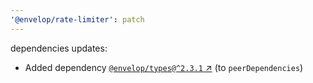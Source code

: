 ```yaml
---
'@envelop/rate-limiter': patch
---
```


dependencies updates:

- Added dependency [`@envelop/types@^2.3.1` ↗︎](https://www.npmjs.com/package/@envelop/types/v/null) (to `peerDependencies`)
